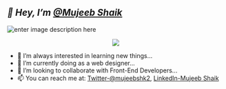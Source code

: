 
## ***👋 Hey, I’m [@Mujeeb Shaik](https://www.instagram.com/mujeebshk_/)***
![enter image description here](https://raw.githubusercontent.com/sagar-viradiya/sagar-viradiya/master/resources/banner.png)
<p align="center">
    <img src="./CodeIntro.svg"/>
</p>


- 👀 I’m always interested in learning new things...
- 🌱 I’m currently doing as a web designer...
- 💞️ I’m looking to collaborate with Front-End Developers...
- 📫 You can reach me at: [Twitter-@mujeebshk2](https://twitter.com/mujeebshk2), [LinkedIn-Mujeeb Shaik ](https://www.linkedin.com/in/mujeeb-shaik-1a9961224/)


<!---
mujeebshk/mujeebshk is a ✨ special ✨ repository because its `README.md` (this file) appears on your GitHub profile.
You can click the Preview link to take a look at your changes.
--->
